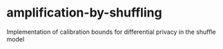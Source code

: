 # amplification-by-shuffling
Implementation of calibration bounds for differential privacy in the shuffle model

